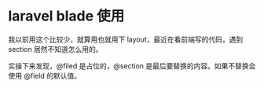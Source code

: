# laravel blade 使用
我以前用这个比较少，就算用也就用下 layout，最近在看前端写的代码，遇到 section 居然不知道怎么用的。

实操下来发现，@filed 是占位的，@section 是最后要替换的内容。如果不替换会使用 @field 的默认值。